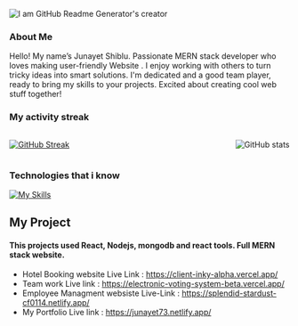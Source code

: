 ![I am GitHub Readme Generator's creator](https://i.ibb.co/JvFS1d8/Junayet-shiblu-1.png)

### About Me
Hello! My name’s Junayet Shiblu. Passionate  MERN stack developer who loves making user-friendly Website . I enjoy working with others to turn tricky ideas into smart solutions. I'm dedicated and a good team player, ready to bring my skills to your projects.  Excited about creating cool web stuff together!
### My activity streak
<div style="display: flex; justify-content: space-between; align-items: center;">
  <a href="https://git.io/streak-stats">
    <img src="https://github-readme-streak-stats.herokuapp.com?user=jsjunayet&theme=monokai" alt="GitHub Streak" />
  </a> 


![GitHub stats](https://github-readme-stats.vercel.app/api?username=jsjunayet&show_icons=true)

</div>

### Technologies that i know
[![My Skills](https://skillicons.dev/icons?i=html,css,js,react,nextjs,tailwind,firebase,mongodb,expressjs,nodejs,mui,java,c)](https://skillicons.dev)

## My Project 
#### This projects used React, Nodejs, mongodb and react tools. Full MERN stack website.
- Hotel Booking website Live Link : https://client-inky-alpha.vercel.app/
-  Team work Live link : https://electronic-voting-system-beta.vercel.app/
- Employee Managment websiste Live-Link : https://splendid-stardust-cf0114.netlify.app/
-  My Portfolio Live link : https://junayet73.netlify.app/




